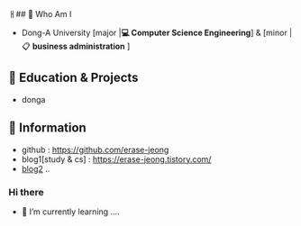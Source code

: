 ㅐ## 🌹 Who Am I
- Dong-A University [major |**💻 Computer Science Engineering**] & [minor | 📋 **business administration** ]


## 🌹 Education & Projects
- donga

  
## 🌹 Information
- github : https://github.com/erase-jeong
- blog1[study & cs] : https://erase-jeong.tistory.com/
- [blog2](https://blog.naver.com/voy2000)
..


### Hi there
- 🌱 I’m currently learning ....
<!--
**erase-jeong/erase-jeong** is a ✨ _special_ ✨ repository because its `README.md` (this file) appears on your GitHub profile.
- 
Here are some ideas to get you started:

- 🔭 I’m currently working on .

- 👯 I’m looking to collaborate on ...
- 🤔 I’m looking for help with ...
- 💬 Ask me about ...
- 📫 How to reach me: ...
- 😄 Pronouns: ...
- ⚡ Fun fact: .....
-->
